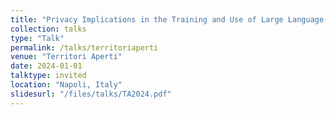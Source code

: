 ```yaml
---
title: "Privacy Implications in the Training and Use of Large Language Models"
collection: talks
type: "Talk"
permalink: /talks/territoriaperti
venue: "Territori Aperti"
date: 2024-01-01
talktype: invited
location: "Napoli, Italy"
slidesurl: "/files/talks/TA2024.pdf"
---
```

